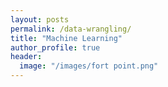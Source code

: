 ```yaml
---
layout: posts
permalink: /data-wrangling/
title: "Machine Learning"
author_profile: true
header:
  image: "/images/fort point.png"
---
```

